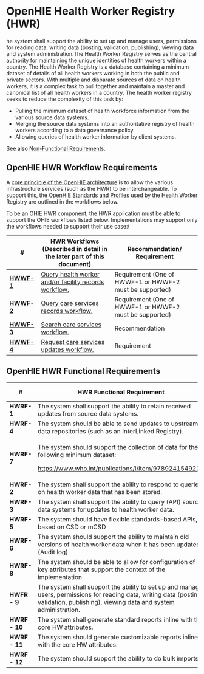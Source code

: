 # OpenHIE Health Worker Registry (HWR)

he system shall support the ability to set up and manage users, permissions for reading data, writing data (posting, validation, publishing), viewing data and system administration.The Health Worker Registry serves as the central authority for maintaining the unique identities of health workers within a country. The Health Worker Registry is a database containing a minimum dataset of details of all health workers working in both the public and private sectors. With multiple and disparate sources of data on health workers, it is a complex task to pull together and maintain a master and canonical list of all health workers in a country. The health worker registry seeks to reduce the complexity of this task by: &#x20;

* Pulling the minimum dataset of health workforce information from the various source data systems.&#x20;
* Merging the source data systems into an authoritative registry of health workers according to a data governance policy.&#x20;
* Allowing queries of health worker information by client systems.

See also [Non-Functional Requirements](non-functional-requirements.md).&#x20;

## **OpenHIE HWR Workflow Requirements**

A [core principle of the OpenHIE architecture](https://wiki.ohie.org/display/resources/Architectural+Principals) is to allow the various infrastructure services (such as the HWR) to be interchangeable. To support this, the [OpenHIE Standards and Profiles](https://wiki.ohie.org/display/documents/OpenHIE+Standards+and+Profiles) used by the Health Worker Registry are outlined in the workflows below. &#x20;

To be an OHIE HWR component, the HWR application must be able to support the OHIE workflows listed below.  Implementations may support only the workflows needed to support their use case:\


| #                                                                                                             | **HWR Workflows (Described in detail in the later part of this document)**                                                                               | **Recommendation/ Requirement**                         |
| ------------------------------------------------------------------------------------------------------------- | -------------------------------------------------------------------------------------------------------------------------------------------------------- | ------------------------------------------------------- |
| [**HWWF-1**](../introduction/care-services-discovery/query-health-worker-and-or-facility-records-workflow.md) | [Query health worker and/or facility records workflow.](../introduction/care-services-discovery/query-health-worker-and-or-facility-records-workflow.md) | Requirement (One of HWWF-1 or HWWF-2 must be supported) |
| [**HWWF-2**](../introduction/care-services-discovery/query-care-services-records-workflow.md)                 | [Query care services records workflow.](../introduction/care-services-discovery/query-care-services-records-workflow.md)                                 | Requirement (One of HWWF-1 or HWWF-2 must be supported) |
| [**HWWF-3**](../introduction/care-services-discovery/search-care-services-workflow.md)                        | [Search care services workflow.](../introduction/care-services-discovery/search-care-services-workflow.md)                                               | Recommendation                                          |
| [**HWWF-4**](../introduction/care-services-discovery/request-care-services-updates-workflow.md)               | [Request care services updates workflow.](../introduction/care-services-discovery/request-care-services-updates-workflow.md)                             | Requirement                                             |

## **OpenHIE HWR Functional Requirements**

| **#**         | **HWR Functional Requirement**                                                                                                                                                                                                                                                                    | **Recommendation/ Requirement** |
| ------------- | ------------------------------------------------------------------------------------------------------------------------------------------------------------------------------------------------------------------------------------------------------------------------------------------------- | ------------------------------- |
| **HWRF-1**    | The system shall support the ability to retain received updates from source data systems.                                                                                                                                                                                                         | Required                        |
| **HWRF-4**    | The system should be able to send updates to upstream data repositories (such as an InterLinked Registry).                                                                                                                                                                                        | Recommended                     |
| **HWRF-7**    | <p>The system should support the collection of data for the following minimum dataset:<a href="https://www.who.int/hrh/statistics/minimun_data_set/en/"> </a></p><p><a href="https://www.who.int/publications/i/item/9789241549226">https://www.who.int/publications/i/item/9789241549226</a></p> | Recommended                     |
| **HWRF-2**    | The system shall support the ability to respond to queries on health worker data that has been stored.                                                                                                                                                                                            | Required                        |
| **HWRF-3**    | The system shall support the ability to query (API) source data systems for updates to health worker data.                                                                                                                                                                                        | Required                        |
| **HWRF-5**    | The system should have flexible standards-based APIs, based on CSD or mCSD                                                                                                                                                                                                                        | Required                        |
| **HWRF-6**    | The system should support the ability to maintain old versions of health worker data when it has been updated. (Audit log)                                                                                                                                                                        | Recommended                     |
| **HWRF-8**    | The system should be able to allow for configuration of key attributes that support the context of the implementation                                                                                                                                                                             | Required                        |
| **HWFR - 9**  | The system shall support the ability to set up and manage users, permissions for reading data, writing data (posting, validation, publishing), viewing data and system administration.                                                                                                            | Required                        |
| **HWRF - 10** | The system shall generate standard reports inline with the core HW attributes.                                                                                                                                                                                                                    | Required                        |
| **HWRF - 11** | The system should generate customizable reports inline with the core HW attributes.                                                                                                                                                                                                               | Recommended                     |
| **HWRF - 12** | The system should support the ability to do bulk imports.                                                                                                                                                                                                                                         | Recommended                     |

